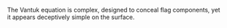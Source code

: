The Vantuk equation is complex, designed to conceal flag components, yet it appears deceptively simple on the surface.
